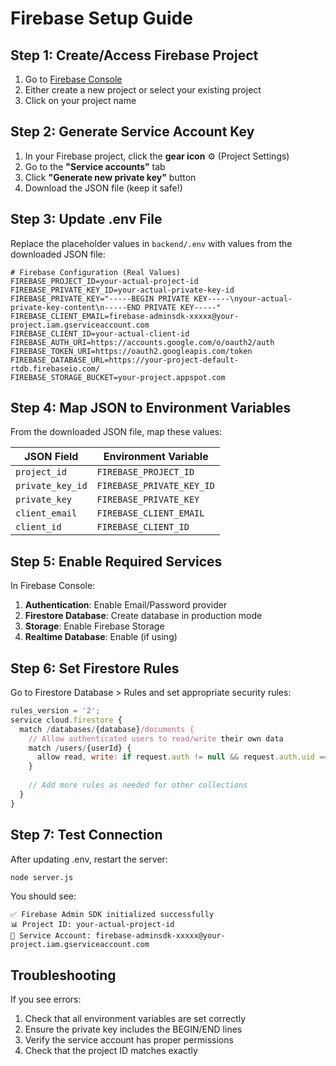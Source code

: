 # Firebase Setup Guide

## Step 1: Create/Access Firebase Project

1. Go to [Firebase Console](https://console.firebase.google.com/)
2. Either create a new project or select your existing project
3. Click on your project name

## Step 2: Generate Service Account Key

1. In your Firebase project, click the **gear icon** ⚙️ (Project Settings)
2. Go to the **"Service accounts"** tab
3. Click **"Generate new private key"** button
4. Download the JSON file (keep it safe!)

## Step 3: Update .env File

Replace the placeholder values in `backend/.env` with values from the downloaded JSON file:

```env
# Firebase Configuration (Real Values)
FIREBASE_PROJECT_ID=your-actual-project-id
FIREBASE_PRIVATE_KEY_ID=your-actual-private-key-id
FIREBASE_PRIVATE_KEY="-----BEGIN PRIVATE KEY-----\nyour-actual-private-key-content\n-----END PRIVATE KEY-----"
FIREBASE_CLIENT_EMAIL=firebase-adminsdk-xxxxx@your-project.iam.gserviceaccount.com
FIREBASE_CLIENT_ID=your-actual-client-id
FIREBASE_AUTH_URI=https://accounts.google.com/o/oauth2/auth
FIREBASE_TOKEN_URI=https://oauth2.googleapis.com/token
FIREBASE_DATABASE_URL=https://your-project-default-rtdb.firebaseio.com/
FIREBASE_STORAGE_BUCKET=your-project.appspot.com
```

## Step 4: Map JSON to Environment Variables

From the downloaded JSON file, map these values:

| JSON Field | Environment Variable |
|------------|---------------------|
| `project_id` | `FIREBASE_PROJECT_ID` |
| `private_key_id` | `FIREBASE_PRIVATE_KEY_ID` |
| `private_key` | `FIREBASE_PRIVATE_KEY` |
| `client_email` | `FIREBASE_CLIENT_EMAIL` |
| `client_id` | `FIREBASE_CLIENT_ID` |

## Step 5: Enable Required Services

In Firebase Console:

1. **Authentication**: Enable Email/Password provider
2. **Firestore Database**: Create database in production mode
3. **Storage**: Enable Firebase Storage
4. **Realtime Database**: Enable (if using)

## Step 6: Set Firestore Rules

Go to Firestore Database > Rules and set appropriate security rules:

```javascript
rules_version = '2';
service cloud.firestore {
  match /databases/{database}/documents {
    // Allow authenticated users to read/write their own data
    match /users/{userId} {
      allow read, write: if request.auth != null && request.auth.uid == userId;
    }
    
    // Add more rules as needed for other collections
  }
}
```

## Step 7: Test Connection

After updating .env, restart the server:
```bash
node server.js
```

You should see:
```
✅ Firebase Admin SDK initialized successfully
📊 Project ID: your-actual-project-id
📧 Service Account: firebase-adminsdk-xxxxx@your-project.iam.gserviceaccount.com
```

## Troubleshooting

If you see errors:
1. Check that all environment variables are set correctly
2. Ensure the private key includes the BEGIN/END lines
3. Verify the service account has proper permissions
4. Check that the project ID matches exactly